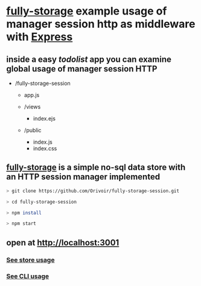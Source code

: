 # [fully-storage](https://npmjs.com/package/fully-storage) example usage of manager session http as middleware with [Express](https://github.com/expressjs/express)

## inside a easy *todolist* app you can examine global usage of manager session HTTP

- /fully-storage-session

    - app.js

    - /views
        - index.ejs

    - /public
        - index.js
        - index.css

## [fully-storage](https://npmjs.com/package/fully-storage) is a simple no-sql data store with an HTTP session manager implemented


```bash
> git clone https://github.com/Orivoir/fully-storage-session.git

> cd fully-storage-session

> npm install

> npm start
```

## open at [http://localhost:3001](http://localhost:3001)


### [See store usage](https://www.npmjs.com/package/fully-storage#store-usage)

### [See CLI usage](https://www.npmjs.com/package/fully-storage#cli-usage)
